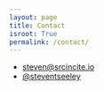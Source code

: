 ```yaml
---
layout: page
title: Contact
isroot: True
permalink: /contact/
---
```


- [steven@srcincite.io](mailto:steven@srcincite.io)
- [@steventseeley](https://twitter.com/steventseeley)
